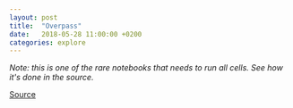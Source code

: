 ```yaml
---
layout: post
title:  "Overpass"
date:   2018-05-28 11:00:00 +0200
categories: explore
---
```


<div id="visual"></div>

<script type="module">

  // NOTEBOOK CONFIGURATION
  import notebook from "https://api.observablehq.com/d/804f540fcbbf5113.js?key=5286f08cda15c18d";
  const renders = {
    "mapboxglCSS": "div",
    "viewof city": "p",
    "mapContainer": "div.fullwidth",
    "query": "div.code",
  };

  // BOILERPLATE
  const target = document.querySelector("#visual");
  for (let i in renders) {
    let s = renders[i], a = s.match(/^\w+/);
    if (a) {
      renders[i] = document.createElement(a[0]);
      // we will do without the wrapper if https://github.com/observablehq/notebook-runtime/issues/115
      let wrapper = document.createElement(a[0]);
      target.appendChild(wrapper);
      wrapper.appendChild(renders[i]);
      if (a = s.match(/\.(\w+)$/))
        renders[i].parentNode.className = a[1]; 
    }
    else
      renders[i] = document.querySelector(renders[i]);
  }

  import {Inspector, Runtime} from "https://unpkg.com/@observablehq/notebook-runtime@1.2.0?module";
  Runtime.load(notebook, (variable) => {
console.log(variable.name);
    if (renders[variable.name]) {
      return new Inspector(renders[variable.name]);
    } else {
      return true; // uncomment to run hidden cells
    }
  });
</script>


<style>
/* https://css-tricks.com/full-width-containers-limited-width-parents/ */
.fullwidth {
  width: 100vw;
  position: relative;
  left: 50%;
  right: 50%;
  margin-left: -50vw;
  margin-right: -50vw;
}
#display { min-height: 40vw }

.code {
	background: #eee;
	padding: 1em;
	font-family: monospace;
	white-space: pre;
}
</style>


_Note: this is one of the rare notebooks that needs to run all cells. See how it's done in the source._

[Source](https://beta.observablehq.com/@vgeorge/overpass)